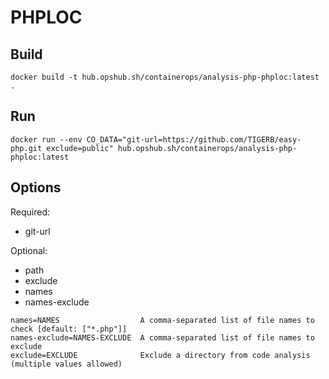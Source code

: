# PHPLOC

## Build

```shell
docker build -t hub.opshub.sh/containerops/analysis-php-phploc:latest .
```

## Run

```shell
docker run --env CO_DATA="git-url=https://github.com/TIGERB/easy-php.git exclude=public" hub.opshub.sh/containerops/analysis-php-phploc:latest
```

## Options

Required:

- git-url

Optional:

- path
- exclude
- names
- names-exclude

```shell
names=NAMES                  A comma-separated list of file names to check [default: ["*.php"]]
names-exclude=NAMES-EXCLUDE  A comma-separated list of file names to exclude
exclude=EXCLUDE              Exclude a directory from code analysis (multiple values allowed)
```